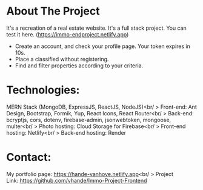# About The Project

It's a recreation of a real estate website. It's a full stack project. You can test it here. (https://immo-endproject.netlify.app)

* Create an account, and check your profile page. Your token expires in 10s.
* Place a classified without registering.
* Find and filter properties according to your criteria.

# Technologies:
MERN Stack (MongoDB, ExpressJS, ReactJS, NodeJS)<br/ >
Front-end: Ant Design, Bootstrap, Formik, Yup, React Icons, React Router<br/ >
Back-end: bcryptjs, cors, dotenv, firebase-admin, jsonwebtoken, mongoose, multer<br/ >
Photo hosting: Cloud Storage for Firebase<br/ >
Front-end hosting: Netlify<br/ >
Back-end hosting: Render

# Contact:
My portfolio page: https://hande-vanhove.netlify.app<br/ >
Project Link: https://github.com/vhande/Immo-Project-Frontend
